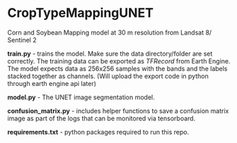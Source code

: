 # CropTypeMappingUNET
Corn and Soybean Mapping model at 30 m resolution from Landsat 8/ Sentinel 2

**train.py** -  trains the model. Make sure the data directory/folder are set correctly. The training data can be exported as _TFRecord_ from Earth Engine. The model expects data as 256x256 samples with the bands and the labels stacked together as channels. (Will upload the export code in python through earth engine api later)

**model.py** - The UNET image segmentation model.

**confusion_matrix.py** - includes helper functions to save a confusion matrix image as part of the logs that can be monitored via tensorboard.

**requirements.txt** - python packages required to run this repo.

